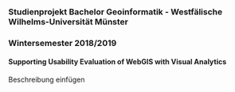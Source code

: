 ### Studienprojekt Bachelor Geoinformatik - Westfälische Wilhelms-Universität Münster    
### Wintersemester 2018/2019    
#### Supporting Usability Evaluation of WebGIS with Visual Analytics

Beschreibung einfügen 

